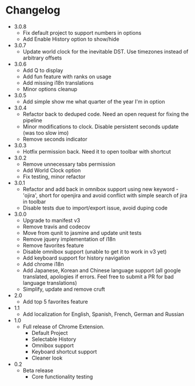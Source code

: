 # Changelog
* 3.0.8
    * Fix default project to support numbers in options
    * Add Enable History option to show/hide
* 3.0.7
    * Update world clock for the inevitable DST. Use timezones instead of arbitrary offsets
* 3.0.6
	* Add Q to display
    * Add fun feature with ranks on usage
    * Add missing i18n translations
    * Minor options cleanup
* 3.0.5
	* Add simple show me what quarter of the year I'm in option
* 3.0.4
	* Refactor back to deduped code. Need an open request for fixing the pipeline
	* Minor modifications to clock. Disable persistent seconds update (was too slow imo)
	* Remove seconds indicator
* 3.0.3
	* Hotfix permission back. Need it to open toolbar with shortcut
* 3.0.2
	* Remove unnecessary tabs permission
	* Add World Clock option
	* Fix testing, minor refactor
* 3.0.1
	* Refactor and add back in omnibox support using new keyword - 'ojira', short for openjira and avoid conflict with simple search of jira in toolbar
	* Disable tests due to import/export issue, avoid duping code
* 3.0.0
	* Upgrade to manifest v3
	* Remove travis and codecov
	* Move from qunit to jasmine and update unit tests
	* Remove jquery implementation of i18n
	* Remove favorites feature
	* Disable omnibox support (unable to get it to work in v3 yet)
	* Add keyboard support for history navigation
	* Add chrome i18n
	* Add Japanese, Korean and Chinese language support (all google translated, apologies if errors. Feel free to submit a PR for bad language translations)
	* Simplify, update and remove cruft
* 2.0
	* Add top 5 favorites feature
* 1.1
	* Add localization for English, Spanish, French, German and Russian
* 1.0
	* Full release of Chrome Extension.
		* Default Project
		* Selectable History
		* Omnibox support
		* Keyboard shortcut support
		* Cleaner look
* 0.2
	* Beta release
		* Core functionality testing